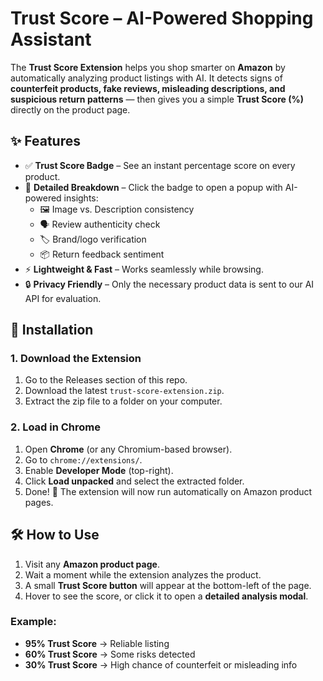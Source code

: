 # Trust Score – AI-Powered Shopping Assistant

The **Trust Score Extension** helps you shop smarter on **Amazon** by automatically analyzing product listings with AI. It detects signs of **counterfeit products, fake reviews, misleading descriptions, and suspicious return patterns** — then gives you a simple **Trust Score (%)** directly on the product page.

## ✨ Features

* ✅ **Trust Score Badge** – See an instant percentage score on every product.
* 🧾 **Detailed Breakdown** – Click the badge to open a popup with AI-powered insights:
   * 🖼️ Image vs. Description consistency
   * 🗣️ Review authenticity check
   * 🏷️ Brand/logo verification
   * 📦 Return feedback sentiment
* ⚡ **Lightweight & Fast** – Works seamlessly while browsing.
* 🔒 **Privacy Friendly** – Only the necessary product data is sent to our AI API for evaluation.

## 🚀 Installation

### 1. Download the Extension
1. Go to the Releases section of this repo.
2. Download the latest `trust-score-extension.zip`.
3. Extract the zip file to a folder on your computer.

### 2. Load in Chrome
1. Open **Chrome** (or any Chromium-based browser).
2. Go to `chrome://extensions/`.
3. Enable **Developer Mode** (top-right).
4. Click **Load unpacked** and select the extracted folder.
5. Done! 🎉 The extension will now run automatically on Amazon product pages.

## 🛠️ How to Use

1. Visit any **Amazon product page**.
2. Wait a moment while the extension analyzes the product.
3. A small **Trust Score button** will appear at the bottom-left of the page.
4. Hover to see the score, or click it to open a **detailed analysis modal**.

### Example:
* **95% Trust Score** → Reliable listing
* **60% Trust Score** → Some risks detected
* **30% Trust Score** → High chance of counterfeit or misleading info